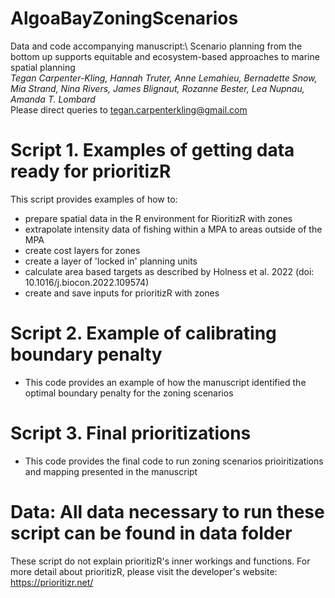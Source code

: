 # AlgoaBayZoningScenarios
Data and code accompanying manuscript:\ 
Scenario planning from the bottom up supports equitable and ecosystem-based approaches to marine spatial planning \
*Tegan Carpenter-Kling, Hannah Truter, Anne Lemahieu, Bernadette Snow, Mia Strand, Nina Rivers, James Blignaut, Rozanne Bester, Lea Nupnau, Amanda T. Lombard*\
Please direct queries to tegan.carpenterkling@gmail.com
# Script 1. Examples of getting data ready for prioritizR
This script provides examples of how to:
  - prepare spatial data in the R environment for RioritizR with zones
  - extrapolate intensity data of fishing within a MPA to areas outside of the MPA
  - create cost layers for zones
  - create a layer of 'locked in' planning units
  - calculate area based targets as described by Holness et al. 2022 (doi: 10.1016/j.biocon.2022.109574)
  - create and save inputs for prioritizR with zones
# Script 2. Example of calibrating boundary penalty
- This code provides an example of how the manuscript identified the optimal boundary penalty for the zoning scenarios 

# Script 3. Final prioritizations
- This code provides the final code to run zoning scenarios prioiritizations and mapping presented in the manuscript 

# Data: All data necessary to run these script can be found in data folder




These script do not explain prioritizR's inner workings and functions. For more detail about prioritizR, please visit the developer's website: https://prioritizr.net/

